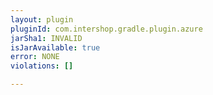 ```yaml
---
layout: plugin
pluginId: com.intershop.gradle.plugin.azure
jarSha1: INVALID
isJarAvailable: true
error: NONE
violations: []

---
```


